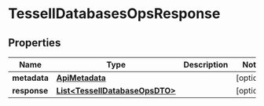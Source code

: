 

# TessellDatabasesOpsResponse


## Properties

Name | Type | Description | Notes
------------ | ------------- | ------------- | -------------
**metadata** | [**ApiMetadata**](ApiMetadata.md) |  |  [optional]
**response** | [**List&lt;TessellDatabaseOpsDTO&gt;**](TessellDatabaseOpsDTO.md) |  |  [optional]



